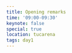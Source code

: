 ```yaml
---
title: Opening remarks  
time: '09:00-09:30'  
keynote: false  
special: true  
location: tucarena  
tags: day1
---
```

